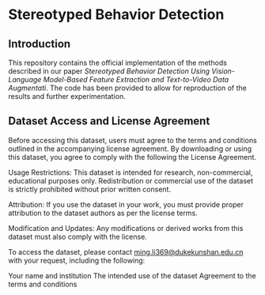 # Stereotyped Behavior Detection

## Introduction
This repository contains the official implementation of the methods described in our paper *Stereotyped Behavior Detection Using Vision-Language Model-Based Feature Extraction and Text-to-Video Data Augmentati*. The code has been provided to allow for reproduction of the results and further experimentation. 

## Dataset Access and License Agreement

Before accessing this dataset, users must agree to the terms and conditions outlined in the accompanying license agreement. By downloading or using this dataset, you agree to comply with the following the License Agreement.

Usage Restrictions: This dataset is intended for research, non-commercial, educational purposes only. Redistribution or commercial use of the dataset is strictly prohibited without prior written consent.

Attribution: If you use the dataset in your work, you must provide proper attribution to the dataset authors as per the license terms.

Modification and Updates: Any modifications or derived works from this dataset must also comply with the license.

To access the dataset, please contact ming.li369@dukekunshan.edu.cn with your request, including the following:

Your name and institution
The intended use of the dataset
Agreement to the terms and conditions

